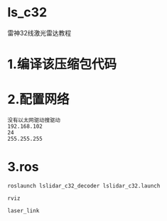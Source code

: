 # ls_c32
雷神32线激光雷达教程

# 1.编译该压缩包代码

# 2.配置网络
```
没有以太网驱动搜驱动
192.168.102
24
255.255.255
```
# 3.ros
```
roslaunch lslidar_c32_decoder lslidar_c32.launch

rviz

laser_link
```
